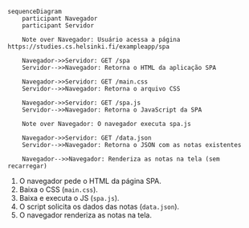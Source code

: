 ```mermaid
sequenceDiagram
    participant Navegador
    participant Servidor

    Note over Navegador: Usuário acessa a página https://studies.cs.helsinki.fi/exampleapp/spa

    Navegador->>Servidor: GET /spa
    Servidor-->>Navegador: Retorna o HTML da aplicação SPA

    Navegador->>Servidor: GET /main.css
    Servidor-->>Navegador: Retorna o arquivo CSS

    Navegador->>Servidor: GET /spa.js
    Servidor-->>Navegador: Retorna o JavaScript da SPA

    Note over Navegador: O navegador executa spa.js

    Navegador->>Servidor: GET /data.json
    Servidor-->>Navegador: Retorna o JSON com as notas existentes

    Navegador-->>Navegador: Renderiza as notas na tela (sem recarregar)
```

1. O navegador pede o HTML da página SPA.  
2. Baixa o CSS (`main.css`).  
3. Baixa e executa o JS (`spa.js`).  
4. O script solicita os dados das notas (`data.json`).  
5. O navegador renderiza as notas na tela.